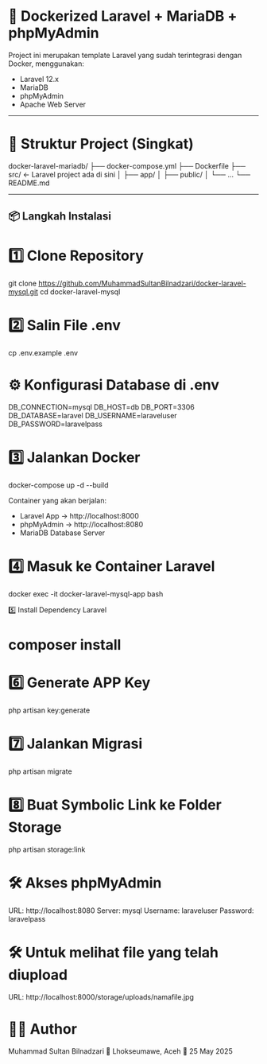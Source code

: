 # 🚀 Dockerized Laravel + MariaDB + phpMyAdmin

Project ini merupakan template Laravel yang sudah terintegrasi dengan Docker, menggunakan:
- Laravel 12.x
- MariaDB
- phpMyAdmin
- Apache Web Server

---

# 📂 Struktur Project (Singkat)
docker-laravel-mariadb/
├── docker-compose.yml
├── Dockerfile
├── src/                  ← Laravel project ada di sini
│   ├── app/
│   ├── public/
│   └── ...
└── README.md

---

## 📦 Langkah Instalasi

# 1️⃣ Clone Repository
git clone https://github.com/MuhammadSultanBilnadzari/docker-laravel-mysql.git
cd docker-laravel-mysql

# 2️⃣ Salin File .env
cp .env.example .env

# ⚙️ Konfigurasi Database di .env
DB_CONNECTION=mysql
DB_HOST=db
DB_PORT=3306
DB_DATABASE=laravel
DB_USERNAME=laraveluser
DB_PASSWORD=laravelpass

# 3️⃣ Jalankan Docker
docker-compose up -d --build

Container yang akan berjalan:
- Laravel App → http://localhost:8000
- phpMyAdmin → http://localhost:8080
- MariaDB Database Server

# 4️⃣ Masuk ke Container Laravel
docker exec -it docker-laravel-mysql-app bash

5️⃣ Install Dependency Laravel
# composer install

# 6️⃣ Generate APP Key
php artisan key:generate

# 7️⃣ Jalankan Migrasi
php artisan migrate

# 8️⃣ Buat Symbolic Link ke Folder Storage
php artisan storage:link

# 🛠 Akses phpMyAdmin
URL: http://localhost:8080
Server: mysql
Username: laraveluser
Password: laravelpass

# 🛠 Untuk melihat file yang telah diupload
URL: http://localhost:8000/storage/uploads/namafile.jpg


# 🧑‍💻 Author
Muhammad Sultan Bilnadzari
📍 Lhokseumawe, Aceh
📅 25 May 2025
